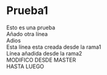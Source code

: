 # Prueba1
Esto es una prueba <br>
Añado otra línea
<br/>
Adios
<br/>
Esta línea esta creada desde la rama1
<br/>
Línea añadida desde la rama2
<br/>
MODIFICO DESDE MASTER
<br/>
HASTA LUEGO
